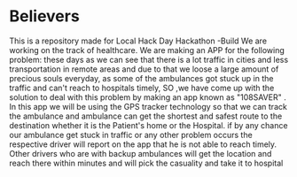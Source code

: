 # Believers
This is a repository made for Local Hack Day Hackathon -Build
We are working on the track of healthcare.
We are making an APP for the following problem:
these days as we can see that there is a lot  traffic in cities  and less transportation in remote areas  and due to that we loose a large amount of precious souls everyday,
as some of the ambulances got stuck up in the traffic and can't reach to hospitals timely, 
SO ,we have come up with the solution to deal with  this problem by making an app known as "108SAVER" .
In this app we will be using the GPS tracker technology so that we can  track the ambulance and ambulance can get the shortest and safest route to the destination whether it is the Patient's home or the Hospital.
if by any chance our ambulance get stuck in traffic or any other problem occurs the respective driver will report on the app that he is not able to reach timely.
Other drivers who are with backup ambulances will get the location and reach there within minutes and will pick the casuality and take it to hospital
